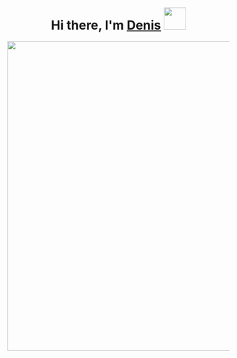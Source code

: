 


  


<h1 align="center">Hi there, I'm <a href="https://vk.com/sined_axmed" target="_blank">Denis</a> 
<img src="https://i.gifer.com/origin/4c/4c7dc3d8a6dd24c8169b85d7e0fff5fd_w200.gif" height="50"/> </h1>







<img src="https://i.gifer.com/origin/e2/e2aec645e3f805bfeef5468bc9bf3a34.gif" height="700"/>


